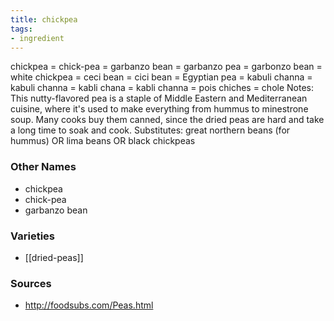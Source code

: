 ```yaml
---
title: chickpea
tags:
- ingredient
---
```

chickpea = chick-pea = garbanzo bean = garbanzo pea = garbonzo bean = white chickpea = ceci bean = cici bean = Egyptian pea = kabuli channa = kabuli channa = kabli chana = kabli channa = pois chiches = chole Notes: This nutty-flavored pea is a staple of Middle Eastern and Mediterranean cuisine, where it's used to make everything from hummus to minestrone soup. Many cooks buy them canned, since the dried peas are hard and take a long time to soak and cook. Substitutes: great northern beans (for hummus) OR lima beans OR black chickpeas

### Other Names

* chickpea
* chick-pea
* garbanzo bean

### Varieties

* [[dried-peas]]

### Sources
* http://foodsubs.com/Peas.html
